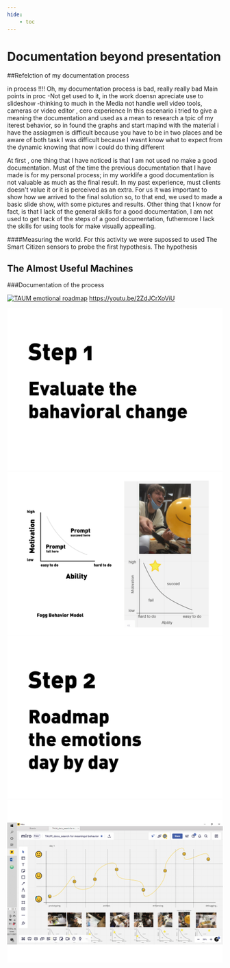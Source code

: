 ```yaml
---
hide:
    - toc
---
```


# Documentation beyond presentation

##Refelction of my documentation process


in process !!!!
Oh, my documentation process is bad, really really bad
Main points
in proc
-Not get used to it, in the work doensn apreciate
use to slideshow
-thinking to much in the Media
not handle well video tools, cameras or video editor , cero experience
In this escenario i tried to give a meaning the documentation and used as a mean to research a tpic of my iterest behavior, so in found the graphs and start mapind with the material i have
the assiagmen is difficult because you have to be in two places and be aware of both task
I was difficult because I wasnt know what to expect from the dynamic
knowing that now i could do thing different

At first , one thing that I have noticed is that I am not used no make a good documentation. Must of the time the previous documentation that I have made is for my personal process; in my worklife a good documentation is not valuable as much as the final result. In my past experience, must clients doesn't value it or it is perceived as an extra. For us it was important to show how we arrived to the final solution so, to that end, we used to made a basic slide show, with some pictures and results.
Other thing that I know for fact, is that I lack of the general skills for a good documentation, I am not used to get track of the steps of a good documentation, futhermore I lack the skills for using tools for make visually appealling.

####Measuring the world.
For this activity we were supossed to used The Smart Citizen sensors to probe the first hypothesis.
The hypothesis

## The Almost Useful Machines
###Documentation of the process


[![TAUM emotional roadmap](https://res.cloudinary.com/marcomontalbano/image/upload/v1637587441/video_to_markdown/images/youtube--2ZdJCrXoViU-c05b58ac6eb4c4700831b2b3070cd403.jpg)](https://youtu.be/2ZdJCrXoViU "TAUM emotional roadmap")
https://youtu.be/2ZdJCrXoViU

![](../images/pres_1-02.jpg)
![](../images/pres_1-03.jpg)
![](../images/pres_1-04.jpg)
![](../images/pres_1-05.jpg)
